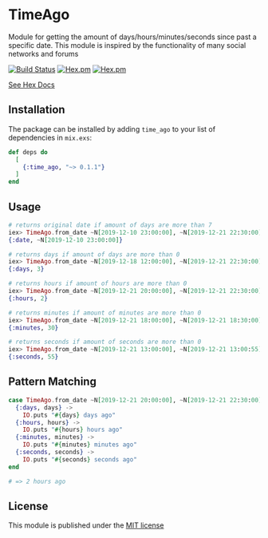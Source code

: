 # TimeAgo

Module for getting the amount of days/hours/minutes/seconds since past a specific date.
This module is inspired by the functionality of many social networks and forums

[![Build Status](https://travis-ci.com/pr0grammr/time-ago.svg?branch=master)](https://travis-ci.com/pr0grammr/time-ago)
<a href="https://hexdocs.pm/time_ago/TimeAgo.html#content" target="_blank"><img alt="Hex.pm" src="https://img.shields.io/hexpm/dt/time_ago"></a>
<a href="https://hexdocs.pm/time_ago/TimeAgo.html#content" target="_blank"><img alt="Hex.pm" src="https://img.shields.io/hexpm/v/time_ago"></a>

<a href="https://hexdocs.pm/time_ago/TimeAgo.html#content" target="_blank" title="TimeAgo - Hex Docs">See Hex Docs</a>

## Installation

The package can be installed
by adding `time_ago` to your list of dependencies in `mix.exs`:

```elixir
def deps do
  [
    {:time_ago, "~> 0.1.1"}
  ]
end
```

## Usage

```elixir
# returns original date if amount of days are more than 7
iex> TimeAgo.from_date ~N[2019-12-10 23:00:00], ~N[2019-12-21 22:30:00]
{:date, ~N[2019-12-10 23:00:00]}

# returns days if amount of days are more than 0
iex> TimeAgo.from_date ~N[2019-12-18 12:00:00], ~N[2019-12-21 22:30:00]
{:days, 3}

# returns hours if amount of hours are more than 0
iex> TimeAgo.from_date ~N[2019-12-21 20:00:00], ~N[2019-12-21 22:30:00]
{:hours, 2}

# returns minutes if amount of minutes are more than 0
iex> TimeAgo.from_date ~N[2019-12-21 18:00:00], ~N[2019-12-21 18:30:00]
{:minutes, 30}

# returns seconds if amount of seconds are more than 0
iex> TimeAgo.from_date ~N[2019-12-21 13:00:00], ~N[2019-12-21 13:00:55]
{:seconds, 55}
```

## Pattern Matching

```elixir
case TimeAgo.from_date ~N[2019-12-21 20:00:00], ~N[2019-12-21 22:30:00] do
  {:days, days} ->
    IO.puts "#{days} days ago"
  {:hours, hours} ->
    IO.puts "#{hours} hours ago"
  {:minutes, minutes} ->
    IO.puts "#{minutes} minutes ago"
  {:seconds, seconds} ->
    IO.puts "#{seconds} seconds ago"
end

# => 2 hours ago
```

## License 

This module is published under the <a href="https://github.com/pr0grammr/time-ago/blob/master/LICENSE">MIT license</a>


